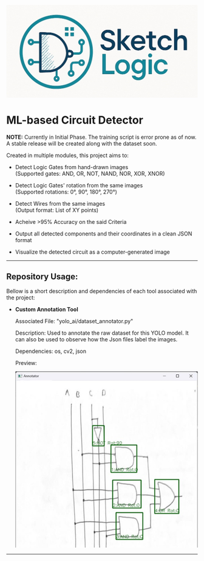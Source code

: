![SketchLogic Preview](assets/social-preview.jpg)

# ML-based Circuit Detector
 
**NOTE:** Currently in Initial Phase. The training script is error prone as of now. A stable release will be created along with the dataset soon.

Created in multiple modules, this project aims to:

- Detect Logic Gates from hand-drawn images  
  (Supported gates: AND, OR, NOT, NAND, NOR, XOR, XNOR)

- Detect Logic Gates' rotation from the same images  
  (Supported rotations: 0°, 90°, 180°, 270°)

- Detect Wires from the same images  
  (Output format: List of XY points)

- Acheive >95% Accuracy on the said Criteria

- Output all detected components and their coordinates in a clean JSON format

- Visualize the detected circuit as a computer-generated image

---

## Repository Usage:

Bellow is a short description and dependencies of each tool associated with the project:

- **Custom Annotation Tool**
  
  Associated File: "yolo_ai/dataset_annotator.py"

  Description: Used to annotate the raw dataset for this YOLO model. It can also 
              be used to observe how the Json files label the images.

  Dependencies: os, cv2, json

  Preview: 
  
  ![Annotator Preview](assets/annotator-preview.jpg)

---

